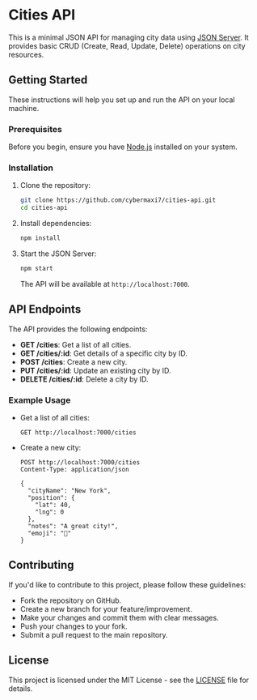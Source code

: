 

# Cities API

This is a minimal JSON API for managing city data using [JSON Server](https://github.com/typicode/json-server). It provides basic CRUD (Create, Read, Update, Delete) operations on city resources.

## Getting Started

These instructions will help you set up and run the API on your local machine.

### Prerequisites

Before you begin, ensure you have [Node.js](https://nodejs.org/) installed on your system.

### Installation

1. Clone the repository:

   ```bash
   git clone https://github.com/cybermaxi7/cities-api.git
   cd cities-api
   ```

2. Install dependencies:

   ```bash
   npm install
   ```

3. Start the JSON Server:

   ```bash
   npm start
   ```

   The API will be available at `http://localhost:7000`.

## API Endpoints

The API provides the following endpoints:

- **GET /cities**: Get a list of all cities.
- **GET /cities/:id**: Get details of a specific city by ID.
- **POST /cities**: Create a new city.
- **PUT /cities/:id**: Update an existing city by ID.
- **DELETE /cities/:id**: Delete a city by ID.

### Example Usage

- Get a list of all cities:

  ```http
  GET http://localhost:7000/cities
  ```

- Create a new city:

  ```http
  POST http://localhost:7000/cities
  Content-Type: application/json

  {
    "cityName": "New York",
    "position": {
      "lat": 40,
      "lng": 0
    },
    "notes": "A great city!",
    "emoji": "🗽"
  }
  ```

## Contributing

If you'd like to contribute to this project, please follow these guidelines:

- Fork the repository on GitHub.
- Create a new branch for your feature/improvement.
- Make your changes and commit them with clear messages.
- Push your changes to your fork.
- Submit a pull request to the main repository.

## License

This project is licensed under the MIT License - see the [LICENSE](LICENSE) file for details.

